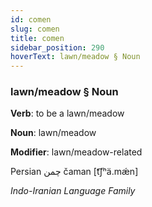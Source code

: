 ```yaml
---
id: comen
slug: comen
title: comen
sidebar_position: 290
hoverText: lawn/meadow § Noun
---
```


### lawn/meadow § Noun

**Verb**: to be a lawn/meadow

**Noun**: lawn/meadow

**Modifier**: lawn/meadow-related

Persian چمن čaman [t͡ʃʰä.mǽn]

*Indo-Iranian Language Family*